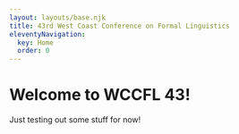 ```yaml
---
layout: layouts/base.njk
title: 43rd West Coast Conference on Formal Linguistics
eleventyNavigation:
  key: Home
  order: 0
---
```


# Welcome to WCCFL 43!

Just testing out some stuff for now!